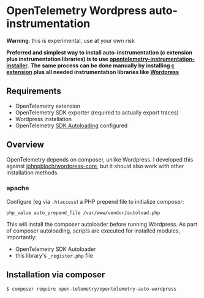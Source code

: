 # OpenTelemetry Wordpress auto-instrumentation

**Warning**: this is experimental, use at your own risk

**Preferred and simplest way to install auto-instrumentation (c extension plus instrumentation libraries) is to use [opentelemetry-instrumentation-installer](https://github.com/open-telemetry/opentelemetry-php-contrib/tree/main/src/AutoInstrumentationInstaller).**
**The same process can be done manually by installing [c extension](https://github.com/open-telemetry/opentelemetry-php-instrumentation#installation) plus all needed instrumentation libraries like [Wordpress](#Installation-via-composer)**

## Requirements

* OpenTelemetry extension
* OpenTelemetry SDK exporter (required to actually export traces)
* Wordpress installation
* OpenTelemetry [SDK Autoloading](https://github.com/open-telemetry/opentelemetry-php/blob/main/examples/autoload_sdk.php) configured

## Overview
OpenTelemetry depends on composer, unlike Wordpress. I developed this against [johnpbloch/wordpress-core](https://github.com/johnpbloch/wordpress-core-installer), but it should also work with other installation methods.

### apache

Configure (eg via `.htaccess`) a PHP prepend file to initialize composer:

```
php_value auto_prepend_file /var/www/vendor/autoload.php
```

This will install the composer autoloader before running Wordpress. As part of composer autoloading,
scripts are executed for installed modules, importantly:
* OpenTelemetry SDK Autoloader
* this library's `_register.php` file

## Installation via composer

```bash
$ composer require open-telemetry/opentelemetry-auto-wordpress
```
